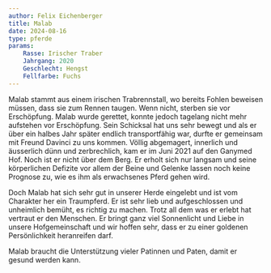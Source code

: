 ```yaml
---
author: Felix Eichenberger
title: Malab
date: 2024-08-16
type: pferde
params:
    Rasse: Irischer Traber
    Jahrgang: 2020
    Geschlecht: Hengst
    Fellfarbe: Fuchs
---
```


Malab stammt aus einem irischen Trabrennstall, wo bereits Fohlen beweisen müssen, dass sie zum Rennen taugen. Wenn nicht, sterben sie vor Erschöpfung. Malab wurde gerettet, konnte jedoch tagelang nicht mehr aufstehen vor Erschöpfung. Sein Schicksal hat uns sehr bewegt und als er über ein halbes Jahr später endlich transportfähig war, durfte er gemeinsam mit Freund Davinci zu uns kommen. Völlig abgemagert, innerlich und äusserlich dünn und zerbrechlich, kam er im Juni 2021 auf den Ganymed Hof. Noch ist er nicht über dem Berg. Er erholt sich nur langsam und seine körperlichen Defizite vor allem der Beine und Gelenke lassen noch keine Prognose zu, wie es ihm als erwachsenes Pferd gehen wird.

Doch Malab hat sich sehr gut in unserer Herde eingelebt und ist vom Charakter her ein Traumpferd. Er ist sehr lieb und aufgeschlossen und unheimlich bemüht, es richtig zu machen. Trotz all dem was er erlebt hat vertraut er den Menschen. Er bringt ganz viel Sonnenlicht und Liebe in unsere Hofgemeinschaft und wir hoffen sehr, dass er zu einer goldenen Persönlichkeit heranreifen darf.

Malab braucht die Unterstützung vieler Patinnen und Paten, damit er gesund werden kann.
